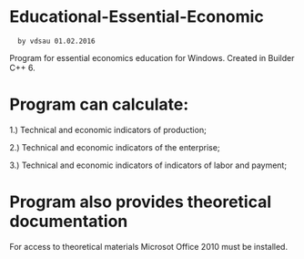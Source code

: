 # Educational-Essential-Economic
      by vdsau 01.02.2016
Program for essential economics education for Windows.
Created in Builder C++ 6.

# Program can calculate:

  1.) Technical and economic indicators of production;
  
  2.) Technical and economic indicators of the enterprise;
  
  3.) Technical and economic indicators of indicators of labor and payment;
  
# Program also provides theoretical documentation
  For access to theoretical materials Microsot Office 2010 must be installed.
